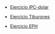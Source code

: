 
- [Ejercicio IPC-dolar](Ej_IPC_dolar.nb.html)

- [Ejercicio Tiburones](Ej_strings.nb.html)

- [Ejercicio EPH](Ej_EPH.R)

